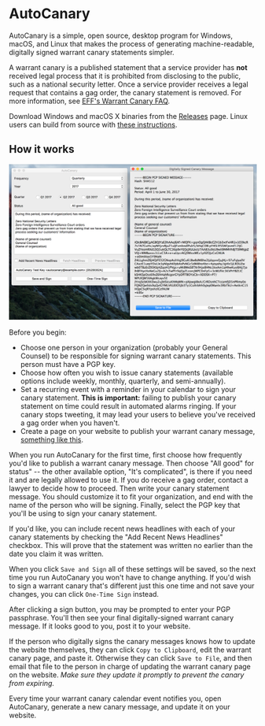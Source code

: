 # AutoCanary

AutoCanary is a simple, open source, desktop program for Windows, macOS, and Linux that makes the process of generating machine-readable, digitally signed warrant canary statements simpler.

A warrant canary is a published statement that a service provider has **not** received legal process that it is prohibited from disclosing to the public, such as a national security letter. Once a service provider receives a legal request that contains a gag order, the canary statement is removed. For more information, see [EFF's Warrant Canary FAQ](https://www.eff.org/deeplinks/2014/04/warrant-canary-faq).

Download Windows and macOS X binaries from the [Releases](https://github.com/firstlookmedia/autocanary/releases) page. Linux users can build from source with [these instructions](/BUILD.md).

## How it works

![AutoCanary](/screenshot.png)

Before you begin:

* Choose one person in your organization (probably your General Counsel) to be responsible for signing warrant canary statements. This person must have a PGP key.
* Choose how often you wish to issue canary statements (available options include weekly, monthly, quarterly, and semi-annually).
* Set a recurring event with a reminder in your calendar to sign your canary statement. **This is important:** failing to publish your canary statement on time could result in automated alarms ringing. If your canary stops tweeting, it may lead your users to believe you've received a gag order when you haven't.
* Create a page on your website to publish your warrant canary message, [something like this](https://help.riseup.net/en/canary).

When you run AutoCanary for the first time, first choose how frequently you'd like to publish a warrant canary message. Then choose "All good" for status" -- the other available option, "It's complicated", is there if you need it and are legally allowed to use it. If you do receive a gag order, contact a lawyer to decide how to proceed. Then write your canary statement message. You should customize it to fit your organization, and end with the name of the person who will be signing. Finally, select the PGP key that you'll be using to sign your canary statement.

If you'd like, you can include recent news headlines with each of your canary statements by checking the "Add Recent News Headlines" checkbox. This will prove that the statement was written no earlier than the date you claim it was written.

When you click `Save and Sign` all of these settings will be saved, so the next time you run AutoCanary you won't have to change anything. If you'd wish to sign a warrant canary that's different just this one time and not save your changes, you can click `One-Time Sign` instead.

After clicking a sign button, you may be prompted to enter your PGP passphrase. You'll then see your final digitally-signed warrant canary message. If it looks good to you, post it to your website.

If the person who digitally signs the canary messages knows how to update the website themselves, they can click `Copy to Clipboard`, edit the warrant canary page, and paste it. Otherwise they can click `Save to File`, and then email that file to the person in charge of updating the warrant canary page on the website. *Make sure they update it promptly to prevent the canary from expiring.*

Every time your warrant canary calendar event notifies you, open AutoCanary, generate a new canary message, and update it on your website.
